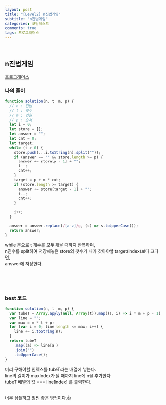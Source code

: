 ```yaml
---
layout: post
title: "[Level2] n진법게임"
subtitle: "n진법게임"
categories: 코딩테스트
comments: true
tags: 프로그래머스
---
```


<br>

## n진법게임

[프로그래머스](https://programmers.co.kr/learn/courses/30/lessons/17687) <br>

### 나의 풀이

```js
function solution(n, t, m, p) {
  // n : 진법
  // t : 갯수
  // m : 인원
  // p : 순서
  let i = 0;
  let store = [];
  let answer = "";
  let cnt = 0;
  let target;
  while (t > 0) {
    store.push(...i.toString(n).split(""));
    if (answer == "" && store.length >= p) {
      answer += store[p - 1] + "";
      t--;
      cnt++;
    }
    target = p + m * cnt;
    if (store.length >= target) {
      answer += store[target - 1] + "";
      t--;
      cnt++;
    }

    i++;
  }

  answer = answer.replace(/[a-z]/g, (s) => s.toUpperCase());
  return answer;
}
```

while 문으로 t 개수를 모두 채울 때까지 반복하며,<br>
n진수를 split하여 저장해놓은 store의 갯수가 내가 찾아야할 target(index)보다 크다면,<br>
answer에 저장한다.<br><br>

<br><br>

### best 코드

```js
function solution(n, t, m, p) {
  var tubeT = Array.apply(null, Array(t)).map((a, i) => i * m + p - 1);
  var line = "";
  var max = m * t + p;
  for (var i = 0; line.length <= max; i++) {
    line += i.toString(n);
  }
  return tubeT
    .map((a) => line[a])
    .join("")
    .toUpperCase();
}
```

미리 구해야할 인덱스를 tubeT라는 배열에 넣는다.<br>
line의 길이가 maxIndex가 될 때까지 line에 n을 추가한다.<br>
tubeT 배열의 값 === line[index] 를 출력한다.<br><br>

너무 심플하고 훨씬 좋은 방법이다.👍<br>
